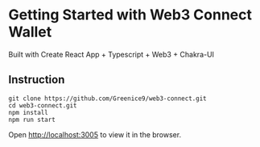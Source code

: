 # Getting Started with Web3 Connect Wallet

Built with Create React App + Typescript + Web3 + Chakra-UI

## Instruction

```
git clone https://github.com/Greenice9/web3-connect.git
cd web3-connect.git
npm install
npm run start
```
Open [http://localhost:3005](http://localhost:3005) to view it in the browser.
